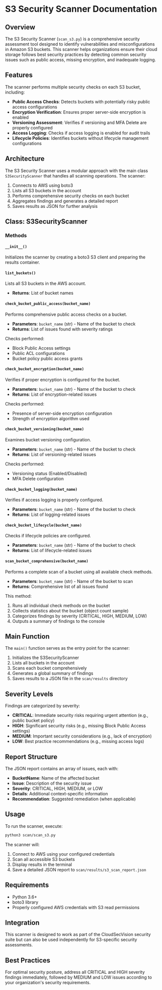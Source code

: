 # S3 Security Scanner Documentation

## Overview

The S3 Security Scanner (`scan_s3.py`) is a comprehensive security assessment tool designed to identify vulnerabilities and misconfigurations in Amazon S3 buckets. This scanner helps organizations ensure their cloud storage follows best security practices by detecting common security issues such as public access, missing encryption, and inadequate logging.

## Features

The scanner performs multiple security checks on each S3 bucket, including:

- **Public Access Checks**: Detects buckets with potentially risky public access configurations
- **Encryption Verification**: Ensures proper server-side encryption is enabled
- **Versioning Assessment**: Verifies if versioning and MFA Delete are properly configured
- **Access Logging**: Checks if access logging is enabled for audit trails
- **Lifecycle Policies**: Identifies buckets without lifecycle management configurations

## Architecture

The S3 Security Scanner uses a modular approach with the main class `S3SecurityScanner` that handles all scanning operations. The scanner:

1. Connects to AWS using boto3
2. Lists all S3 buckets in the account
3. Performs comprehensive security checks on each bucket
4. Aggregates findings and generates a detailed report
5. Saves results as JSON for further analysis

## Class: S3SecurityScanner

### Methods

#### `__init__()`
Initializes the scanner by creating a boto3 S3 client and preparing the results container.

#### `list_buckets()`
Lists all S3 buckets in the AWS account.
- **Returns**: List of bucket names

#### `check_bucket_public_access(bucket_name)`
Performs comprehensive public access checks on a bucket.
- **Parameters**: `bucket_name` (str) - Name of the bucket to check
- **Returns**: List of issues found with severity ratings

Checks performed:
- Block Public Access settings
- Public ACL configurations
- Bucket policy public access grants

#### `check_bucket_encryption(bucket_name)`
Verifies if proper encryption is configured for the bucket.
- **Parameters**: `bucket_name` (str) - Name of the bucket to check
- **Returns**: List of encryption-related issues

Checks performed:
- Presence of server-side encryption configuration
- Strength of encryption algorithm used

#### `check_bucket_versioning(bucket_name)`
Examines bucket versioning configuration.
- **Parameters**: `bucket_name` (str) - Name of the bucket to check
- **Returns**: List of versioning-related issues

Checks performed:
- Versioning status (Enabled/Disabled)
- MFA Delete configuration

#### `check_bucket_logging(bucket_name)`
Verifies if access logging is properly configured.
- **Parameters**: `bucket_name` (str) - Name of the bucket to check
- **Returns**: List of logging-related issues

#### `check_bucket_lifecycle(bucket_name)`
Checks if lifecycle policies are configured.
- **Parameters**: `bucket_name` (str) - Name of the bucket to check
- **Returns**: List of lifecycle-related issues

#### `scan_bucket_comprehensive(bucket_name)`
Performs a complete scan of a bucket using all available check methods.
- **Parameters**: `bucket_name` (str) - Name of the bucket to scan
- **Returns**: Comprehensive list of all issues found

This method:
1. Runs all individual check methods on the bucket
2. Collects statistics about the bucket (object count sample)
3. Categorizes findings by severity (CRITICAL, HIGH, MEDIUM, LOW)
4. Outputs a summary of findings to the console

## Main Function

The `main()` function serves as the entry point for the scanner:

1. Initializes the S3SecurityScanner
2. Lists all buckets in the account
3. Scans each bucket comprehensively
4. Generates a global summary of findings
5. Saves results to a JSON file in the `scan/results` directory

## Severity Levels

Findings are categorized by severity:

- **CRITICAL**: Immediate security risks requiring urgent attention (e.g., public bucket policy)
- **HIGH**: Significant security risks (e.g., missing Block Public Access settings)
- **MEDIUM**: Important security considerations (e.g., lack of encryption)
- **LOW**: Best practice recommendations (e.g., missing access logs)

## Report Structure

The JSON report contains an array of issues, each with:

- **BucketName**: Name of the affected bucket
- **Issue**: Description of the security issue
- **Severity**: CRITICAL, HIGH, MEDIUM, or LOW
- **Details**: Additional context-specific information
- **Recommendation**: Suggested remediation (when applicable)

## Usage

To run the scanner, execute:

```bash
python3 scan/scan_s3.py
```

The scanner will:
1. Connect to AWS using your configured credentials
2. Scan all accessible S3 buckets
3. Display results in the terminal
4. Save a detailed JSON report to `scan/results/s3_scan_report.json`

## Requirements

- Python 3.6+
- boto3 library
- Properly configured AWS credentials with S3 read permissions

## Integration

This scanner is designed to work as part of the CloudSecVision security suite but can also be used independently for S3-specific security assessments.

## Best Practices

For optimal security posture, address all CRITICAL and HIGH severity findings immediately, followed by MEDIUM and LOW issues according to your organization's security requirements.
